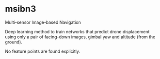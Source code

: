 # msibn3

Multi-sensor Image-based Navigation

Deep learning method to train networks that predict drone displacement using only a pair of facing-down images, gimbal yaw and altitude (from the ground).

No feature points are found explicitly.
